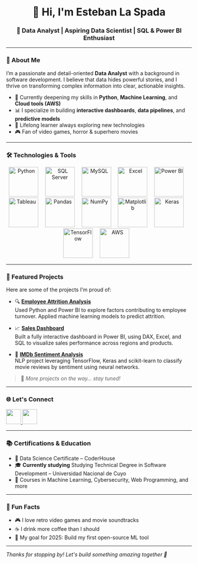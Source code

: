 <!-- Encabezado con estilo limpio -->
<h1 align="center">👋 Hi, I'm Esteban La Spada</h1>
<h3 align="center">🎯 Data Analyst | Aspiring Data Scientist | SQL & Power BI Enthusiast</h3>

---

### 📌 About Me

I’m a passionate and detail-oriented **Data Analyst** with a background in software development. I believe that data hides powerful stories, and I thrive on transforming complex information into clear, actionable insights.

- 🧠 Currently deepening my skills in **Python**, **Machine Learning**, and **Cloud tools (AWS)**
- 📊 I specialize in building **interactive dashboards**, **data pipelines**, and **predictive models**
- 🌱 Lifelong learner always exploring new technologies
- 🎮 Fan of video games, horror & superhero movies

---

### 🛠️ Technologies & Tools

<p align="center">
  <!-- Python -->
  <img src="https://cdn.jsdelivr.net/gh/devicons/devicon/icons/python/python-original.svg" alt="Python" width="80" height="80" style="margin-right: 15px;"/>
  
  <!-- SQL Server -->
  <img src="https://cdn.jsdelivr.net/gh/devicons/devicon/icons/mysql/mysql-original.svg" alt="SQL Server" width="80" height="80" style="margin-right: 15px;"/>
  
  <!-- MySQL -->
  <img src="https://toppng.com/uploads/preview/mysql-logo-11536003912o2fjzalzdb.png" alt="MySQL" width="80" height="80" style="margin-right: 15px;"/>
  
  <!-- Excel -->
  <img src="https://github.com/user-attachments/assets/80f9eb2d-2470-45aa-a667-cd29d3cca6f0" alt="Excel" width="80" height="80" style="margin-right: 15px;"/>
  
  <!-- Power BI -->
  <img src="https://upload.wikimedia.org/wikipedia/commons/c/cf/New_Power_BI_Logo.svg" alt="Power BI" width="80" height="80" style="margin-right: 15px;"/>
  
  <!-- Tableau -->
  <img src="https://www.kindpng.com/picc/m/20-204281_transparent-png-tableau-logo-png-download.png" alt="Tableau" width="80" height="80" style="margin-right: 15px;"/>
  
  <!-- Pandas -->
  <img src="https://cdn.jsdelivr.net/gh/devicons/devicon/icons/pandas/pandas-original.svg" alt="Pandas" width="80" height="80" style="margin-right: 15px;"/>
  
  <!-- NumPy -->
  <img src="https://cdn.jsdelivr.net/gh/devicons/devicon/icons/numpy/numpy-original.svg" alt="NumPy" width="80" height="80" style="margin-right: 15px;"/>
  
  <!-- Matplotlib -->
  <img src="https://matplotlib.org/_static/images/logo2.svg" alt="Matplotlib" width="80" height="80" style="margin-right: 15px;"/>
  
  <!-- Keras -->
  <img src="https://upload.wikimedia.org/wikipedia/commons/a/ae/Keras_logo.svg" alt="Keras" width="80" height="80" style="margin-right: 15px;"/>
  
  <!-- TensorFlow -->
  <img src="https://cdn.jsdelivr.net/gh/devicons/devicon/icons/tensorflow/tensorflow-original.svg" alt="TensorFlow" width="80" height="80" style="margin-right: 15px;"/>
  
  <!-- AWS -->
  <img src="https://images.velog.io/images/nari120/post/b14b4105-a561-4cc3-bc9f-87a5ee4eb1b6/aws.png" alt="AWS" width="80" height="80" style="margin-right: 15px;"/>
</p>

---

### 📂 Featured Projects

Here are some of the projects I'm proud of:

- 🔍 **[Employee Attrition Analysis](https://github.com/EstebanLaSpada89/Rotacion-de-Empleados.git)**  
  Used Python and Power BI to explore factors contributing to employee turnover. Applied machine learning models to predict attrition.

- 📈 **[Sales Dashboard](https://github.com/tuusuario/sales-dashboard)**  
  Built a fully interactive dashboard in Power BI, using DAX, Excel, and SQL to visualize sales performance across regions and products.

- 🎥 **[IMDb Sentiment Analysis](https://github.com/tuusuario/imdb-sentiment-nlp)**  
  NLP project leveraging TensorFlow, Keras and scikit-learn to classify movie reviews by sentiment using neural networks.

> 📌 *More projects on the way… stay tuned!*

---

### 🌐 Let's Connect

<p align="left">
  <a href="mailto:esteban198984@gmail.com" target="_blank">
    <img src="https://img.icons8.com/color/48/000000/gmail--v1.png" width="40" height="40"/>
  </a>
  <a href="https://www.linkedin.com/in/esteban-la-spada/" target="_blank">
    <img src="https://cdn.jsdelivr.net/gh/devicons/devicon/icons/linkedin/linkedin-original.svg" width="40" height="40"/>
  </a>
</p>

---

### 📚 Certifications & Education

- 📜 Data Science Certificate – CoderHouse
- 🎓 **Currently studying** Studying Technical Degree in Software Development – Universidad Nacional de Cuyo
- 📖 Courses in Machine Learning, Cybersecurity, Web Programming, and more

---

### 🧩 Fun Facts

- 🎮 I love retro video games and movie soundtracks  
- ☕ I drink more coffee than I should  
- 🚀 My goal for 2025: Build my first open-source ML tool

---

*Thanks for stopping by! Let's build something amazing together 🚀*
